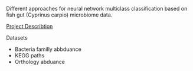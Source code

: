 Different approaches for neural network multiclass classification based on fish gut (Cyprinus carpio) microbiome data.

[Project Describtion](https://theta.edu.pl/grants/common_carp/)

Datasets 
- Bacteria familly abbduance
- KEGG paths 
- Orthology abduance
